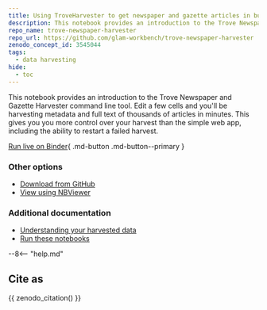 ```yaml
---
title: Using TroveHarvester to get newspaper and gazette articles in bulk 
description: This notebook provides an introduction to the Trove Newspaper and Gazette Harvester command line tool.
repo_name: trove-newspaper-harvester
repo_url: https://github.com/glam-workbench/trove-newspaper-harvester
zenodo_concept_id: 3545044
tags:
  - data harvesting
hide:
  - toc
---
```


This notebook provides an introduction to the Trove Newspaper and Gazette Harvester command line tool. Edit a few cells and you'll be harvesting metadata and full text of thousands of articles in minutes. This gives you you more control over your harvest than the simple web app, including the ability to restart a failed harvest.

[Run live on Binder](https://mybinder.org/v2/gh/GLAM-Workbench/trove-newspaper-harvester/master?urlpath=lab/tree/Using-TroveHarvester-to-get-newspaper-articles-in-bulk.ipynb){ .md-button .md-button--primary }

### Other options

* [Download from GitHub](https://github.com/GLAM-Workbench/trove-newspaper-harvester/blob/master/Using-TroveHarvester-to-get-newspaper-articles-in-bulk.ipynb)
* [View using NBViewer](https://nbviewer.jupyter.org/github/GLAM-Workbench/trove-newspaper-harvester/blob/master/Using-TroveHarvester-to-get-newspaper-articles-in-bulk.ipynb)

### Additional documentation

* [Understanding your harvested data](../#your-harvested-data)
* [Run these notebooks](../#run-these-notebooks)

--8<-- "help.md"

## Cite as

{{ zenodo_citation() }}